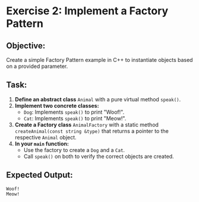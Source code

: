 # Exercise 2: Implement a Factory Pattern

## Objective:
Create a simple Factory Pattern example in C++ to instantiate objects based on a provided parameter.

## Task:
1. **Define an abstract class** `Animal` with a pure virtual method `speak()`.
2. **Implement two concrete classes:**
   - `Dog`: Implements `speak()` to print "Woof!".
   - `Cat`: Implements `speak()` to print "Meow!".
3. **Create a Factory class** `AnimalFactory` with a static method `createAnimal(const string &type)` that returns a pointer to the respective `Animal` object.
4. **In your `main` function:**
   - Use the factory to create a `Dog` and a `Cat`.
   - Call `speak()` on both to verify the correct objects are created.

## Expected Output:
```
Woof!
Meow!
```
